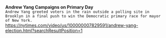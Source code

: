**Andrew Yang Campaigns on Primary Day**\
`Andrew Yang greeted voters in the rain outside a polling site in Brooklyn in a final push to win the Democratic primary race for mayor of New York.`\
https://nytimes.com/video/us/100000007829591/andrew-yang-election.html?searchResultPosition=1

